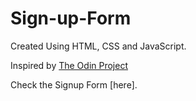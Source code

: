 # Sign-up-Form

Created Using HTML, CSS and JavaScript.

Inspired by [The Odin Project](https://www.theodinproject.com/paths/full-stack-javascript/courses/intermediate-html-and-css/lessons/sign-up-form)

Check the Signup Form [here].